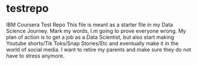 # testrepo
IBM Coursera Test Repo
This file is meant as a starter file in my Data Science Journey.
Mark my words, I.m going to prove everyone wrong.
My plan of action is to get a job as a Data Scientist, but also start making Youtube shorts/Tik Toks/Snap Stories/Etc and eventually make it in the world of social media.
I want to retire my parents and make sure they do not have to stress anymore.
